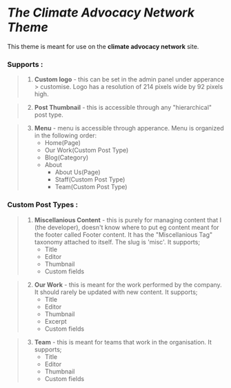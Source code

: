# _The **Climate Advocacy Network** Theme_
This theme is meant for use on the **climate advocacy network** site.

### **Supports** :
>1. **Custom logo** - this can be set in the admin panel under apperance > customise. Logo has a resolution of 214 pixels wide by 92 pixels high.

>2. **Post Thumbnail** - this is accessible through any "hierarchical" post type.

>3. **Menu** - menu is accessible through apperance. Menu is organized in the following order:
>    * Home(Page)
>    * Our Work(Custom Post Type)
>    * Blog(Category)
>    * About
>        * About Us(Page)
>        * Staff(Custom Post Type)
>        * Team(Custom Post Type)

### **Custom Post Types** :
>1. **Miscellanious Content** - this is purely for managing content that I (the developer), doesn't know where to put eg content meant for the footer called Footer content. It has the "Miscellanious Tag" taxonomy attached to itself. The slug is 'misc'. It supports; 
>    * Title
>    * Editor
>    * Thumbnail
>    * Custom fields

>2. **Our Work** - this is meant for the work performed by the company. It should rarely be updated with new content. It supports;
>    * Title
>    * Editor
>    * Thumbnail
>    * Excerpt
>    * Custom fields

>3. **Team** - this is meant for teams that work in the organisation. It supports;
>    * Title
>    * Editor
>    * Thumbnail
>    * Custom fields
